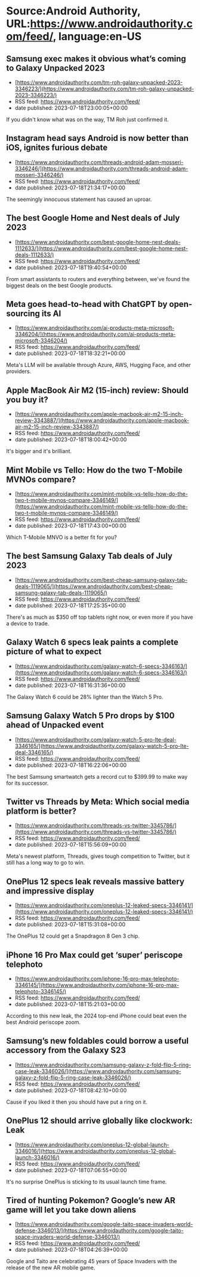 # Source:Android Authority, URL:https://www.androidauthority.com/feed/, language:en-US

## Samsung exec makes it obvious what’s coming to Galaxy Unpacked 2023
 - [https://www.androidauthority.com/tm-roh-galaxy-unpacked-2023-3346223/](https://www.androidauthority.com/tm-roh-galaxy-unpacked-2023-3346223/)
 - RSS feed: https://www.androidauthority.com/feed/
 - date published: 2023-07-18T23:00:05+00:00

If you didn't know what was on the way, TM Roh just confirmed it.

## Instagram head says Android is now better than iOS, ignites furious debate
 - [https://www.androidauthority.com/threads-android-adam-mosseri-3346246/](https://www.androidauthority.com/threads-android-adam-mosseri-3346246/)
 - RSS feed: https://www.androidauthority.com/feed/
 - date published: 2023-07-18T21:34:17+00:00

The seemingly innocuous statement has caused an uproar.

## The best Google Home and Nest deals of July 2023
 - [https://www.androidauthority.com/best-google-home-nest-deals-1112633/](https://www.androidauthority.com/best-google-home-nest-deals-1112633/)
 - RSS feed: https://www.androidauthority.com/feed/
 - date published: 2023-07-18T19:40:54+00:00

From smart assistants to routers and everything between, we've found the biggest deals on the best Google products.

## Meta goes head-to-head with ChatGPT by open-sourcing its AI
 - [https://www.androidauthority.com/ai-products-meta-microsoft-3346204/](https://www.androidauthority.com/ai-products-meta-microsoft-3346204/)
 - RSS feed: https://www.androidauthority.com/feed/
 - date published: 2023-07-18T18:32:21+00:00

Meta's LLM will be available through Azure, AWS, Hugging Face, and other providers.

## Apple MacBook Air M2 (15-inch) review: Should you buy it?
 - [https://www.androidauthority.com/apple-macbook-air-m2-15-inch-review-3343887/](https://www.androidauthority.com/apple-macbook-air-m2-15-inch-review-3343887/)
 - RSS feed: https://www.androidauthority.com/feed/
 - date published: 2023-07-18T18:00:42+00:00

It's bigger and it's brilliant.

## Mint Mobile vs Tello: How do the two T-Mobile MVNOs compare?
 - [https://www.androidauthority.com/mint-mobile-vs-tello-how-do-the-two-t-mobile-mvnos-compare-3346149/](https://www.androidauthority.com/mint-mobile-vs-tello-how-do-the-two-t-mobile-mvnos-compare-3346149/)
 - RSS feed: https://www.androidauthority.com/feed/
 - date published: 2023-07-18T17:43:00+00:00

Which T-Mobile MNVO is a better fit for you?

## The best Samsung Galaxy Tab deals of July 2023
 - [https://www.androidauthority.com/best-cheap-samsung-galaxy-tab-deals-1119065/](https://www.androidauthority.com/best-cheap-samsung-galaxy-tab-deals-1119065/)
 - RSS feed: https://www.androidauthority.com/feed/
 - date published: 2023-07-18T17:25:35+00:00

There's as much as $350 off top tablets right now, or even more if you have a device to trade.

## Galaxy Watch 6 specs leak paints a complete picture of what to expect
 - [https://www.androidauthority.com/galaxy-watch-6-specs-3346163/](https://www.androidauthority.com/galaxy-watch-6-specs-3346163/)
 - RSS feed: https://www.androidauthority.com/feed/
 - date published: 2023-07-18T16:31:36+00:00

The Galaxy Watch 6 could be 28% lighter than the Watch 5 Pro.

## Samsung Galaxy Watch 5 Pro drops by $100 ahead of Unpacked event
 - [https://www.androidauthority.com/galaxy-watch-5-pro-lte-deal-3346165/](https://www.androidauthority.com/galaxy-watch-5-pro-lte-deal-3346165/)
 - RSS feed: https://www.androidauthority.com/feed/
 - date published: 2023-07-18T16:22:06+00:00

The best Samsung smartwatch gets a record cut to $399.99 to make way for its successor.

## Twitter vs Threads by Meta: Which social media platform is better?
 - [https://www.androidauthority.com/threads-vs-twitter-3345786/](https://www.androidauthority.com/threads-vs-twitter-3345786/)
 - RSS feed: https://www.androidauthority.com/feed/
 - date published: 2023-07-18T15:56:09+00:00

Meta's newest platform, Threads, gives tough competition to Twitter, but it still has a long way to go to win.

## OnePlus 12 specs leak reveals massive battery and impressive display
 - [https://www.androidauthority.com/oneplus-12-leaked-specs-3346141/](https://www.androidauthority.com/oneplus-12-leaked-specs-3346141/)
 - RSS feed: https://www.androidauthority.com/feed/
 - date published: 2023-07-18T15:31:08+00:00

The OnePlus 12 could get a Snapdragon 8 Gen 3 chip.

## iPhone 16 Pro Max could get ‘super’ periscope telephoto
 - [https://www.androidauthority.com/iphone-16-pro-max-telephoto-3346145/](https://www.androidauthority.com/iphone-16-pro-max-telephoto-3346145/)
 - RSS feed: https://www.androidauthority.com/feed/
 - date published: 2023-07-18T15:21:03+00:00

According to this new leak, the 2024 top-end iPhone could beat even the best Android periscope zoom.

## Samsung’s new foldables could borrow a useful accessory from the Galaxy S23
 - [https://www.androidauthority.com/samsung-galaxy-z-fold-flip-5-ring-case-leak-3346026/](https://www.androidauthority.com/samsung-galaxy-z-fold-flip-5-ring-case-leak-3346026/)
 - RSS feed: https://www.androidauthority.com/feed/
 - date published: 2023-07-18T08:42:10+00:00

Cause if you liked it then you should have put a ring on it.

## OnePlus 12 should arrive globally like clockwork: Leak
 - [https://www.androidauthority.com/oneplus-12-global-launch-3346016/](https://www.androidauthority.com/oneplus-12-global-launch-3346016/)
 - RSS feed: https://www.androidauthority.com/feed/
 - date published: 2023-07-18T07:06:55+00:00

It's no surprise OnePlus is sticking to its usual launch time frame.

## Tired of hunting Pokemon? Google’s new AR game will let you take down aliens
 - [https://www.androidauthority.com/google-taito-space-invaders-world-defense-3346013/](https://www.androidauthority.com/google-taito-space-invaders-world-defense-3346013/)
 - RSS feed: https://www.androidauthority.com/feed/
 - date published: 2023-07-18T04:26:39+00:00

Google and Taito are celebrating 45 years of Space Invaders with the release of the new AR mobile game.

